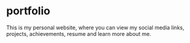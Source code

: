 # portfolio
This is my personal website, where you can view my social media links, projects, achievements, resume and learn more about me.

